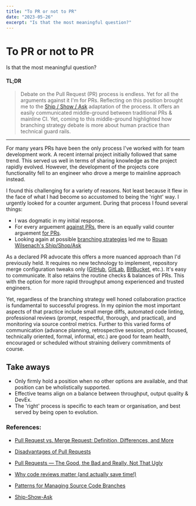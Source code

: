 ```yaml
---
title: "To PR or not to PR"
date: "2023-05-26"
excerpt: "Is that the most meaningful question?"
---
```


# To PR or not to PR
Is that the most meaningful question?

#### TL;DR
> Debate on the Pull Request (PR) process is endless. Yet for all the arguments against it I'm for PRs. Reflecting on this position brought me to the [Ship / Show / Ask](https://martinfowler.com/articles/ship-show-ask.html) adaptation of the process. It offers an easily communicated middle-ground between traditional PRs & mainline CI. Yet, coming to this middle-ground highlighted how branching strategy debate is more about human practice than technical guard rails.

---

For many years PRs have been the only process I've worked with for team development work. A recent internal project initially followed that same trend. This served us well in terms of sharing knowledge as the project rapidly evolved. However, the development of the projects core functionality fell to an engineer who drove a merge to mainline approach instead.

I found this challenging for a variety of reasons. Not least because it flew in the face of what I had become so accustomed to being the 'right' way. I urgently looked for a counter argument. During that process I found several things:

- I was dogmatic in my initial response.
- For every arguement [against PRs](https://blog.arkency.com/disadvantages-of-pull-requests/), there is an equally valid counter arguement [for PRs](https://productive.io/engineering/blog/pull-requests-the-good-the-bad-and-really-not-that-ugly/).
- Looking again at possible [branching strategies](https://martinfowler.com/articles/branching-patterns.html) led me to [Rouan Wilsenach's Ship/Shop/Ask](https://martinfowler.com/articles/ship-show-ask.html)

As a declared PR advocate this offers a more nuanced approach than I'd previously held. It requires no new technology to implement, repository merge configuration tweaks only ([GitHub](https://docs.github.com/en/repositories/configuring-branches-and-merges-in-your-repository/configuring-pull-request-merges), [GitLab](https://docs.gitlab.com/ee/user/project/merge_requests/approvals/settings.html), [BitBucket](https://support.atlassian.com/bitbucket-cloud/docs/pull-request-and-merge-settings/), etc.). It's easy to communicate. It also retains the routine checks & balances of PRs. This with the option for more rapid throughput among experienced and trusted engineers.

Yet, regardless of the branching strategy well honed collaboration practice is fundamental to successful progress. In my opinion the most important aspects of that practice include small merge diffs, automated code linting, professional reviews (prompt, respectful, thorough, and practical), and monitoring via source control metrics. Further to this varied forms of communication (advance planning, retrospective session, product focused, technically oriented, formal, informal, etc.) are good for team health, encouraged or scheduled without straining delivery commitments of course.

## Take aways

- Only firmly hold a position when no other options are available, and that position can be wholistically supported.
- Effective teams align on a balance between throughput, output quality & DevEx.
- The 'right' process is specific to each team or organisation, and best served by being open to evolution.

### References:

- [Pull Request vs. Merge Request: Definition, Differences, and More](
https://www.simplilearn.com/pull-vs-merge-request-definition-differences-benefits-article#what_is_a_merge_request)

- [Disadvantages of Pull Requests](https://blog.arkency.com/disadvantages-of-pull-requests/)

- [Pull Requests — The Good, the Bad and Really, Not That Ugly](https://productive.io/engineering/blog/pull-requests-the-good-the-bad-and-really-not-that-ugly/)

- [Why code reviews matter (and actually save time!)](https://www.atlassian.com/agile/software-development/code-reviews)

- [Patterns for Managing Source Code Branches](https://martinfowler.com/articles/branching-patterns.html)

- [Ship-Show-Ask](https://martinfowler.com/articles/ship-show-ask.html)
